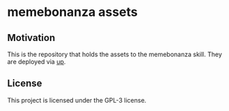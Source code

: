 # memebonanza assets

## Motivation

This is the repository that holds the assets to the memebonanza skill.
They are deployed via [up](https://apex.sh/up/).

## License

This project is licensed under the GPL-3 license.

